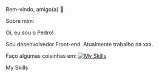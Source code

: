 Bem-vindo, amigo(a) 👋

Sobre mim:

Oi, eu sou o Pedro!

Sou desenvolvedor Front-end.
Atualmente trabalho na xxx.

Faço algumas coisinhas em:
[![My Skills](https://skillicons.dev/icons?i=js,html,css)](https://skillicons.dev)


My Skills

